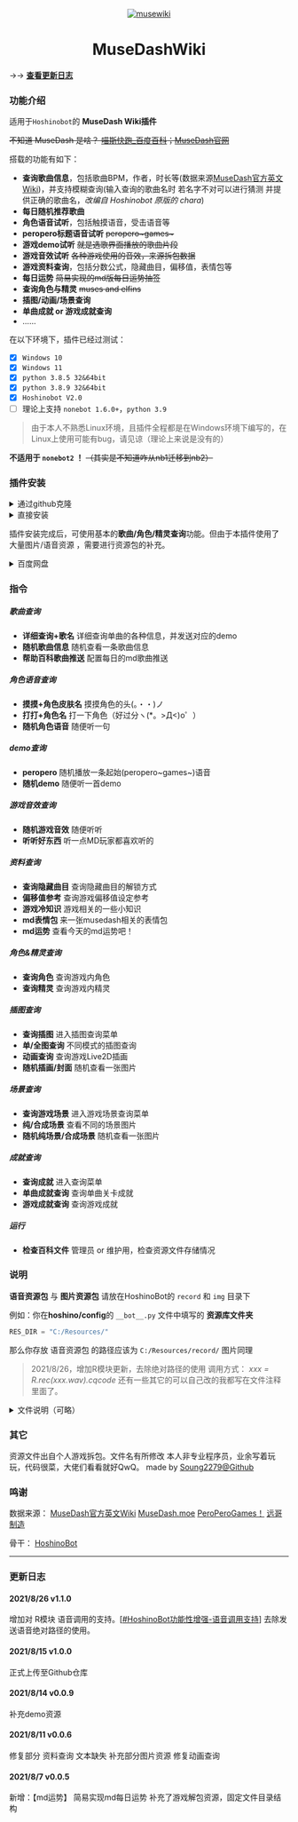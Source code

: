 <p align="center">
  <a href="https://sm.ms/image/gptjxEmihya6nr4">
    <img src="https://i.loli.net/2021/08/14/gptjxEmihya6nr4.png" alt="musewiki">
  </a>
</p>

<div align="center">

MuseDashWiki
===========================
<div align="left">


→→ **[查看更新日志](#更新日志)**

### 功能介绍

适用于``Hoshinobot``的 **MuseDash Wiki插件**

~~不知道 MuseDash 是啥？ [喵斯快跑_百度百科](https://baike.baidu.com/item/%E5%96%B5%E6%96%AF%E5%BF%AB%E8%B7%91/57515152)；[MuseDash官网](http://www.peroperogames.com/)~~

搭载的功能有如下：
- **查询歌曲信息**，包括歌曲BPM，作者，时长等(数据来源[MuseDash官方英文Wiki](https://musedash.fandom.com/wiki/Muse_Dash_Wiki))，并支持模糊查询(输入查询的歌曲名时 若名字不对可以进行猜测 并提供正确的歌曲名，*改编自 Hoshinobot 原版的 chara*)
- **每日随机推荐歌曲**
- **角色语音试听**，包括触摸语音，受击语音等
- **peropero标题语音试听**  ~~peropero\~games\~~~
- **游戏demo试听**  ~~就是选歌界面播放的歌曲片段~~
- **游戏音效试听**  ~~各种游戏使用的音效，来源拆包数据~~
- **游戏资料查询**，包括分数公式，隐藏曲目，偏移值，表情包等
- **每日运势**  ~~简易实现的md版每日运势抽签~~
- **查询角色与精灵**  ~~muses and elfins~~
- **插图/动画/场景查询**  
- **单曲成就 or 游戏成就查询**
- ……

在以下环境下，插件已经过测试：
- [x] ``Windows 10``
- [x] ``Windows 11``
- [x] ``python 3.8.5 32&64bit``
- [x] ``python 3.8.9 32&64bit``
- [x] ``Hoshinobot V2.0``
- [ ] 理论上支持 ``nonebot 1.6.0+``，``python 3.9``

> 由于本人不熟悉Linux环境，且插件全程都是在Windows环境下编写的，在Linux上使用可能有bug，请见谅（理论上来说是没有的）

**不适用于 ``nonebot2`` ！** ~~（其实是不知道咋从nb1迁移到nb2）~~

### 插件安装

<details>
  <summary>通过github克隆</summary>

在**hoshino/modules**文件夹中，打开cmd或者powershell，输入以下代码按回车执行：

```powershell
git clone https://github.com/Soung2279/musewiki.git
```

之后关闭cmd或powershell，打开**hoshino/config**的`__bot__.py`文件，在**MODULES_ON** = {}里添加 ``musewiki``
```python
# 启用的模块
MODULES_ON = {
    'xxx',
    'xxx',
    'musewiki',  #注意英文逗号！
    'xxx',
}
```

之后将本文件夹中的 ``R.py`` 移动至 ``hoshino`` 路径下（覆盖原来的 R.py）

如果未在本文件夹下找到 ``R.py`` ，可前往 [HoshinoBot功能性增强-语音调用支持](https://github.com/Soung2279/advance_R)

</details>

<details>
  <summary>直接安装</summary>

直接下载本插件[musewiki](https://github.com/Soung2279/musewiki/archive/refs/heads/master.zip)，解压至**hoshino/modules**

之后打开**hoshino/config**的`__bot__.py`文件，在**MODULES_ON** = {}里添加advance_check
```python
# 启用的模块
MODULES_ON = {
    'xxx',
    'xxx',
    'advance_check',  #注意英文逗号！
    'xxx',
    'xxx',
}
```

之后将本文件夹中的 ``R.py`` 移动至 ``hoshino`` 路径下（覆盖原来的 R.py）

如果未在本文件夹下找到 ``R.py`` ，可前往 [HoshinoBot功能性增强-语音调用支持](https://github.com/Soung2279/advance_R)

</details>

插件安装完成后，可使用基本的**歌曲/角色/精灵查询**功能。但由于本插件使用了 大量图片/语音资源 ，需要进行资源包的补充。
<details>
  <summary>百度网盘</summary>
</details>

### 指令

##### 歌曲查询
- **详细查询+歌名**  详细查询单曲的各种信息，并发送对应的demo
- **随机歌曲信息**  随机查看一条歌曲信息
- **帮助百科歌曲推送**  配置每日的md歌曲推送
##### 角色语音查询
- **摸摸+角色皮肤名**  摸摸角色的头(。・・)ノ
- **打打+角色名**  打一下角色（好过分ヽ(*。>Д<)o゜）
- **随机角色语音**  随便听一句
##### demo查询
- **peropero**  随机播放一条起始(peropero~games~)语音
- **随机demo**  随便听一首demo
##### 游戏音效查询
- **随机游戏音效**  随便听听
- **听听好东西**  听一点MD玩家都喜欢听的
##### 资料查询
- **查询隐藏曲目**  查询隐藏曲目的解锁方式
- **偏移值参考**  查询游戏偏移值设定参考
- **游戏冷知识**  游戏相关的一些小知识
- **md表情包**  来一张musedash相关的表情包
- **md运势**  查看今天的md运势吧！
##### 角色&精灵查询
- **查询角色**  查询游戏内角色
- **查询精灵**  查询游戏内精灵
##### 插图查询
- **查询插图**  进入插图查询菜单
- **单/全图查询**  不同模式的插图查询
- **动画查询**  查询游戏Live2D插画
- **随机插画/封面**  随机查看一张图片
##### 场景查询
- **查询游戏场景**  进入游戏场景查询菜单
- **纯/合成场景**  查看不同的场景图片
- **随机纯场景/合成场景**  随机查看一张图片
##### 成就查询
- **查询成就**  进入查询菜单
- **单曲成就查询**  查询单曲关卡成就
- **游戏成就查询**  查询游戏成就
##### 运行
- **检查百科文件**  管理员 or 维护用，检查资源文件存储情况


### 说明

**语音资源包** 与 **图片资源包** 请放在HoshinoBot的 ``record`` 和 ``img`` 目录下

例如：你在**hoshino/config**的 `__bot__.py` 文件中填写的 **资源库文件夹**
```python
RES_DIR = "C:/Resources/"
```
那么你存放 语音资源包 的路径应该为
``C:/Resources/record/``
图片同理

> 2021/8/26，增加R模块更新，去除绝对路径的使用
> 调用方式： *xxx = R.rec(xxx.wav).cqcode*
> 还有一些其它的可以自己改的我都写在文件注释里面了。

<details>
  <summary>文件说明（可略）</summary>

大致说明一下插件文件：

``_chip_data.py`` 是游戏角色&精灵 的录入数据(字典)

``_record_data.py`` 是语音字幕与角色语音的对应  也是字典

``_song_data.py``  是歌曲/小贴士的录入数据  字典（因为不会用数据库，所以就用字典凑合凑合=  =）

``chara.py``  是Hoshinobot原版chara的改编，与歌名猜测功能相关

``musewiki_achievement.py``  查询成就的主文件

``musewiki_artwork.py``  查询插画的主文件

``musewiki_character.py``  查询角色的主文件

``musewiki_luck.py``  md运势的主文件

``musewiki_query.py``  资料库主文件

``musewiki_record.py``  游戏语音的主文件

``musewiki_song.py`` 是查询歌曲的主文件

``wiki_log.py``  检查百科文件的主文件

``R.py`` R模块增强版，支持语音调用

</details>


### 其它

资源文件出自个人游戏拆包。文件名有所修改
本人非专业程序员，业余写着玩玩，代码很菜，大佬们看看就好QwQ。
made by [Soung2279@Github](https://github.com/Soung2279/)

### 鸣谢

数据来源：
[MuseDash官方英文Wiki](https://musedash.fandom.com/wiki/Muse_Dash_Wiki)
[MuseDash.moe](https://musedash.moe/)
[PeroPeroGames！](http://www.peroperogames.com/)
[远哥制造](https://lab.yuangezhizao.cn/musedash)

骨干：
[HoshinoBot](https://github.com/Ice-Cirno/HoshinoBot)


****

### 更新日志

#### 2021/8/26  v1.1.0

增加对 R模块 语音调用的支持。[[#HoshinoBot功能性增强-语音调用支持](https://github.com/Soung2279/advance_R)]
去除发送语音绝对路径的使用。

#### 2021/8/15  v1.0.0

正式上传至Github仓库

#### 2021/8/14  v0.0.9

补充demo资源

#### 2021/8/11  v0.0.6

修复部分 资料查询 文本缺失
补充部分图片资源
修复动画查询

#### 2021/8/7  v0.0.5

新增：【md运势】  简易实现md每日运势
补充了游戏解包资源，固定文件目录结构


